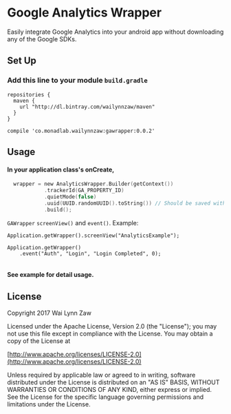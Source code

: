 # Google Analytics Wrapper

Easily integrate Google Analytics into your android app without downloading any of the Google SDKs.



## Set Up


### Add this line to your module ```build.gradle```
```
repositories {
  maven {
    url "http://dl.bintray.com/wailynnzaw/maven"
  }
}
	
compile 'co.monadlab.wailynnzaw:gawrapper:0.0.2'
```
## Usage
#### In your application class's onCreate,

```swift
  wrapper = new AnalyticsWrapper.Builder(getContext())
            .trackerId(GA_PROPERTY_ID)
            .quietMode(false)
            .uuid(UUID.randomUUID().toString()) // Should be saved with preferences for UUID
            .build();
```

``GAWrapper`` ``screenView()`` and ``event()``. Example:

```
Application.getWrapper().screenView("AnalyticsExample");

Application.getWrapper()
    .event("Auth", "Login", "Login Completed", 0);


```
#### See example for detail usage.

## License

Copyright 2017 Wai Lynn Zaw

Licensed under the Apache License, Version 2.0 (the "License");
you may not use this file except in compliance with the License.
You may obtain a copy of the License at

[http://www.apache.org/licenses/LICENSE-2.0](http://www.apache.org/licenses/LICENSE-2.0)
    
Unless required by applicable law or agreed to in writing, software
distributed under the License is distributed on an "AS IS" BASIS,
WITHOUT WARRANTIES OR CONDITIONS OF ANY KIND, either express or implied.
See the License for the specific language governing permissions and
limitations under the License.
